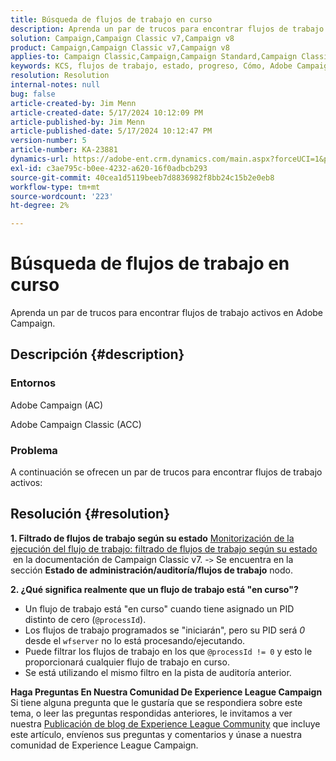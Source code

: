 ```yaml
---
title: Búsqueda de flujos de trabajo en curso
description: Aprenda un par de trucos para encontrar flujos de trabajo activos en Adobe Campaign.
solution: Campaign,Campaign Classic v7,Campaign v8
product: Campaign,Campaign Classic v7,Campaign v8
applies-to: Campaign Classic,Campaign,Campaign Standard,Campaign Classic v7,Campaign v8
keywords: KCS, flujos de trabajo, estado, progreso, Cómo, Adobe Campaign, AC, ACC, Adobe Campaign Classic
resolution: Resolution
internal-notes: null
bug: false
article-created-by: Jim Menn
article-created-date: 5/17/2024 10:12:09 PM
article-published-by: Jim Menn
article-published-date: 5/17/2024 10:12:47 PM
version-number: 5
article-number: KA-23881
dynamics-url: https://adobe-ent.crm.dynamics.com/main.aspx?forceUCI=1&pagetype=entityrecord&etn=knowledgearticle&id=dd146c7d-9a14-ef11-9f8a-6045bd006268
exl-id: c3ae795c-b0ee-4232-a620-16f0adbcb293
source-git-commit: 40cea1d5119beeb7d8836982f8bb24c15b2e0eb8
workflow-type: tm+mt
source-wordcount: '223'
ht-degree: 2%

---
```


# Búsqueda de flujos de trabajo en curso


Aprenda un par de trucos para encontrar flujos de trabajo activos en Adobe Campaign.

## Descripción {#description}


### Entornos

Adobe Campaign (AC)

Adobe Campaign Classic (ACC)

### Problema

A continuación se ofrecen un par de trucos para encontrar flujos de trabajo activos:


## Resolución {#resolution}


<b>1. Filtrado de flujos de trabajo según su estado</b>
[Monitorización de la ejecución del flujo de trabajo: filtrado de flujos de trabajo según su estado](https://experienceleague.adobe.com/docs/campaign-classic/using/automating-with-workflows/monitoring-workflows/monitoring-workflow-execution.html?lang=en#filtering-workflows-status)  en la documentación de Campaign Classic v7.
-`>`  Se encuentra en la sección <b>Estado de administración/auditoría/flujos de trabajo</b> nodo.

<b>2. ¿Qué significa realmente que un flujo de trabajo está &quot;en curso&quot;?</b>
- Un flujo de trabajo está &quot;en curso&quot; cuando tiene asignado un PID distinto de cero (`@processId`).
- Los flujos de trabajo programados se &quot;iniciarán&quot;, pero su PID será *0* desde el `wfserver` no lo está procesando/ejecutando.
- Puede filtrar los flujos de trabajo en los que `@processId != 0` y esto le proporcionará cualquier flujo de trabajo en curso.
- Se está utilizando el mismo filtro en la pista de auditoría anterior.




<b>Haga Preguntas En Nuestra Comunidad De Experience League Campaign</b>
Si tiene alguna pregunta que le gustaría que se respondiera sobre este tema, o leer las preguntas respondidas anteriores, le invitamos a ver nuestra [Publicación de blog de Experience League Community](https://experienceleaguecommunities.adobe.com/t5/adobe-campaign-classic-blogs/introducing-top-kcs-articles-curated-for-your-troubleshooting/bc-p/672426#M132 "Seguir vínculo") que incluye este artículo, envíenos sus preguntas y comentarios y únase a nuestra comunidad de Experience League Campaign.
